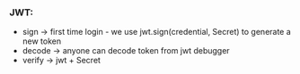 ### JWT:

- sign -> first time login - we use jwt.sign(credential, Secret) to generate a new token
- decode -> anyone can decode token from jwt debugger
- verify -> jwt + Secret
